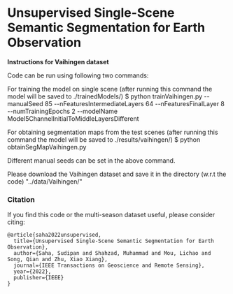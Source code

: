 # Unsupervised Single-Scene Semantic Segmentation for Earth Observation

**Instructions for Vaihingen dataset** 

Code can be run using following two commands:

For training the model on single scene (after running this command the model will be saved to ./trainedModels/)
$ python trainVaihingen.py --manualSeed 85 --nFeaturesIntermediateLayers 64  --nFeaturesFinalLayer 8 --numTrainingEpochs 2 --modelName Model5ChannelInitialToMiddleLayersDifferent

For obtaining segmentation maps from the test scenes (after running this command the model will be saved to ./results/vaihingen/)
$ python obtainSegMapVaihingen.py

Different manual seeds can be set in the above command.

Please download the Vaihingen dataset and save it in the directory (w.r.t the code) "../data/Vaihingen/"


### Citation
If you find this code or the multi-season dataset useful, please consider citing:
```[bibtex]
@article{saha2022unsupervised,
  title={Unsupervised Single-Scene Semantic Segmentation for Earth Observation},
  author={Saha, Sudipan and Shahzad, Muhammad and Mou, Lichao and Song, Qian and Zhu, Xiao Xiang},
  journal={IEEE Transactions on Geoscience and Remote Sensing},
  year={2022},
  publisher={IEEE}
}
```
